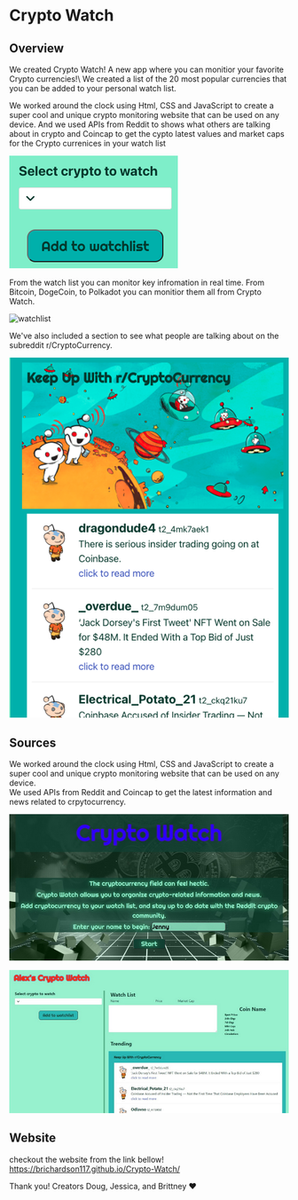 # Crypto Watch

## Overview
We created Crypto Watch! A new app where you can monitior your favorite Crypto currencies!\ 
We created a list of the 20 most popular currencies that you can be added to your personal watch list.

We worked around the clock using Html, CSS and JavaScript to create a super cool and unique crypto monitoring website that can be used on any device. And we used APIs from Reddit to shows what others are talking about in crypto and Coincap to get the cypto latest values and market caps for the Crypto currenices in your watch list


![dropdown-menu](assets/images/dropdow.png)

From the watch list  you can monitor key infromation in real time. 
From Bitcoin, DogeCoin, to Polkadot you can monitior them all from Crypto Watch.

![watchlist]()

We've also included a section to see what people are talking about on the subreddit r/CryptoCurrency.

![reddit-updates](assets/images/redditupdates.png)

## Sources
We worked around the clock using Html, CSS and JavaScript to create a super cool and unique crypto monitoring website that can be used on any device.\
We used APIs from Reddit and Coincap to get the latest information and news related to crpytocurrency.

![Image of main page](./assets/images/page1.jpg)

![Image of Watch page](./assets/images/page2.jpg)

## Website 
checkout the website from the link bellow!
https://brichardson117.github.io/Crypto-Watch/ 


Thank you!
Creators Doug, Jessica, and Brittney ❤️
